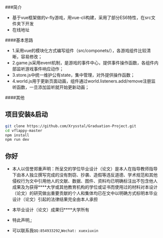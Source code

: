 ###简介
- 基于vue框架做的v-fly游戏，用vue-cli构建，采用了部分ES6特性，在src文件夹下开发
- 在线地址

####基本思路
- 1.采用vue的模块化方式编写组件（src/componets/），各游戏组件比较清晰，容易修改；
- 2.game.js采用event机制，是游戏的事件中心，提供事件操作函数，各组件内部监听游戏事件响应动作；
- 3.store.js中统一维护公有state，集中管理，对外提供操作函数；
- 4.world.js用于更新页面动画，组件通过world.listeners.add/remove注册监听函数，一旦添加监听就开始更新动画；

####其他




## 项目安装&启动

``` bash
git clone https://github.com/Xrysstal/Graduation-Project.git
cd vflappy-master
npm install
npm run dev
```
## 你好
 - 本人以信誉郑重声明：所呈交的学位毕业设计（论文）是本人在指导教师指导下由本人独立撰写完成的没有剽窃、抄袭、造假等违反道德、学术规范和其他侵权行为文中引用他人的文献、数据、图件、资料均已明确标注出不包含他人成果及为获得****大学或其他教育机构的学位或证书而使用过的材料对本设计（论文）的研究做出重要贡献的个人和集体均已在文中以明确方式标明本毕业设计（论文）引起的法律结果完全由本人承担
 
 - 本毕业设计（论文）成果归****大学所有
 
 - 特此声明,;
 - 可以联系我`QQ:854933292`,`Wechat: xuexiuxin`
